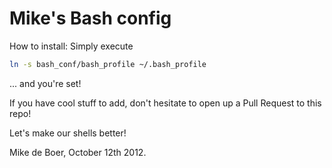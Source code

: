 Mike's Bash config
==================

How to install: Simply execute
```bash
ln -s bash_conf/bash_profile ~/.bash_profile
```
... and you're set!


If you have cool stuff to add, don't hesitate to open up a Pull Request to this repo!

Let's make our shells better!

Mike de Boer, October 12th 2012.